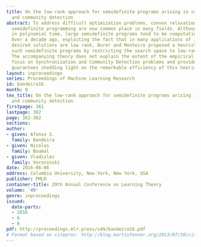 ```yaml
---
title: On the low-rank approach for semidefinite programs arising in synchronization
  and community detection
abstract: To address difficult optimization problems, convex relaxations based on
  semidefinite programming are now common place in many fields. Although solvable
  in polynomial time, large semidefinite programs tend to be computationally challenging.
  Over a decade ago, exploiting the fact that in many applications of interest the
  desired solutions are low rank, Burer and Monteiro proposed a heuristic to solve
  such semidefinite programs by restricting the search space to low-rank matrices.
  The accompanying theory does not explain the extent of the empirical success. We
  focus on Synchronization and Community Detection problems and provide theoretical
  guarantees shedding light on the remarkable efficiency of this heuristic.
layout: inproceedings
series: Proceedings of Machine Learning Research
id: bandeira16
month: 0
tex_title: On the low-rank approach for semidefinite programs arising in synchronization
  and community detection
firstpage: 361
lastpage: 382
page: 361-382
sections: 
author:
- given: Afonso S.
  family: Bandeira
- given: Nicolas
  family: Boumal
- given: Vladislav
  family: Voroninski
date: 2016-06-06
address: Columbia University, New York, New York, USA
publisher: PMLR
container-title: 29th Annual Conference on Learning Theory
volume: '49'
genre: inproceedings
issued:
  date-parts:
  - 2016
  - 6
  - 6
pdf: http://proceedings.mlr.press/v49/bandeira16.pdf
# Format based on citeproc: http://blog.martinfenner.org/2013/07/30/citeproc-yaml-for-bibliographies/
---
```

